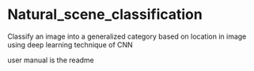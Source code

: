# Natural_scene_classification
Classify an image into a generalized category based on location in image using deep learning technique of CNN

user manual is the readme
